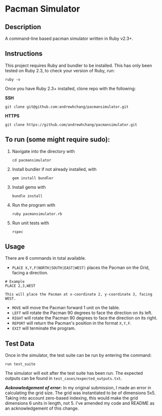 # Pacman Simulator

## Description
A command-line based pacman simulator written in Ruby v2.3+.

## Instructions
This project requires Ruby and bundler to be installed.
This has only been tested on Ruby 2.3, to check your version of Ruby, run:

`ruby -v`

Once you have Ruby 2.3+ installed, clone repo with the following:

**SSH**

`git clone git@github.com:andrewhchang/pacmansimulator.git`

**HTTPS**

`git clone https://github.com/andrewhchang/pacmansimulator.git`

## To run (some might require sudo):


1. Navigate into the directory with

    ```cd pacmansimulator```

2. Install bundler if not already installed, with

    ```gem install bundler```

3. Install gems with

    ```bundle install```

4. Run the program with

    ```ruby pacmansimulator.rb```

5. Run unit tests with

    ```rspec```

## Usage
There are 6 commands in total available.
- `PLACE X,Y,F(NORTH|SOUTH|EAST|WEST)` places the Pacman on the Grid, facing a direction.
```
# Example
PLACE 2,3,WEST

This will place the Pacman at x-coordinate 2, y-coordinate 3, facing WEST.
```
- `MOVE` will move the Pacman forward 1 unit on the table.
- `LEFT` will rotate the Pacman 90 degrees to face the direction on its left.
- `RIGHT` will rotate the Pacman 90 degrees to face the direction on its right.
- `REPORT` will return the Pacman's position in the format `X,Y,F`.
- `EXIT` will terminate the program.

## Test Data
Once in the simulator, the test suite can be run by entering the command:

```run test_suite```

The simulator will exit after the test suite has been run. The expected outputs can be found in `test_cases/expected_outputs.txt`.


***Acknowledgement of error:*** In my original submission, I made an error in calculating the grid size. The grid was instantiated to be of dimensions 5x5. Taking into account zero-based indexing, this would make the grid dimensions 6 units in length, not 5. I've amended my code and README as an acknowledgement of this change.
